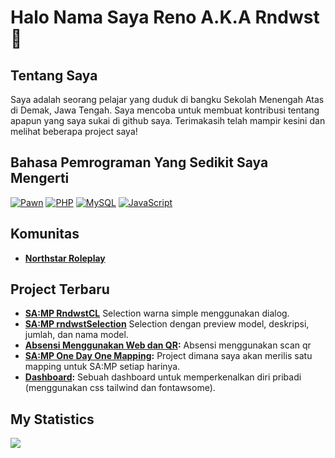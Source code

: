 
# Halo Nama Saya Reno A.K.A Rndwst 👋

## Tentang Saya

Saya adalah seorang pelajar yang duduk di bangku Sekolah Menengah Atas di Demak, Jawa Tengah. Saya mencoba untuk membuat kontribusi tentang apapun yang saya sukai di github saya. Terimakasih telah mampir kesini dan melihat beberapa project saya!

## Bahasa Pemrograman Yang Sedikit Saya Mengerti
[![Pawn](https://img.shields.io/badge/Pawn-2F994C?style=for-the-badge&logo=pawn&logoColor=white)](https://www.compuphase.com/pawn/pawn.htm) 
[![PHP](https://img.shields.io/badge/PHP-777BB4?style=for-the-badge&logo=php&logoColor=white)](https://www.php.net/)
[![MySQL](https://img.shields.io/badge/MySQL-4479A1?style=for-the-badge&logo=mysql&logoColor=white)](https://www.mysql.com/)
[![JavaScript](https://img.shields.io/badge/JavaScript-F7DF1E?style=for-the-badge&logo=javascript&logoColor=black)](https://developer.mozilla.org/en-US/docs/Web/JavaScript)


## Komunitas
- **[Northstar Roleplay](https://github.com/Northstar-Roleplay/NorthstarRP-GM)**


## Project Terbaru

- **[SA:MP RndwstCL](https://github.com/renodwi/RndwstCL)** Selection warna simple menggunakan dialog.
- **[SA:MP rndwstSelection](https://github.com/renodwi/rndwstSelection)** Selection dengan preview model, deskripsi, jumlah, dan nama model.
- **[Absensi Menggunakan Web dan QR](https://github.com/renodwi/absensi-menggunakan-web-dan-qr/):** Absensi menggunakan scan qr
- **[SA:MP One Day One Mapping](https://github.com/renodwi/SAMP-One-Day-One-Mapping):** Project dimana saya akan merilis satu mapping untuk SA:MP setiap harinya.
- **[Dashboard](https://github.com/renodwi/rndwst-website):** Sebuah dashboard untuk memperkenalkan diri pribadi (menggunakan css tailwind dan fontawsome).

## My Statistics
![](https://github-readme-streak-stats.herokuapp.com/?user=renodwi&theme=tokyonight&hide_border=false)<br/>
